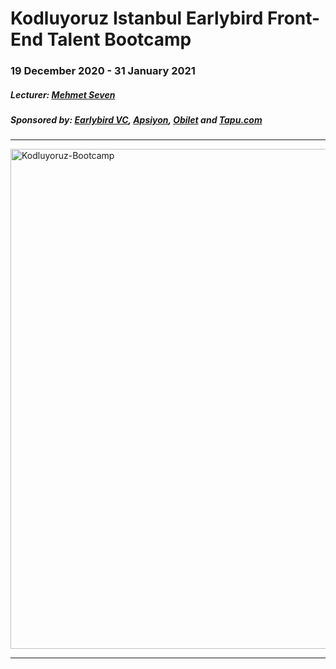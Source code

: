 # Kodluyoruz Istanbul Earlybird Front-End Talent Bootcamp

### 19 December 2020 - 31 January 2021

##### Lecturer: [Mehmet Seven](https://github.com/meseven)

##### Sponsored by: [Earlybird VC](https://earlybird.com/), [Apsiyon](https://www.apsiyon.com/), [Obilet](Obilet.com) and [Tapu.com](https://www.tapu.com/)

<hr>

<p align="center"></p>
<a href="https://www.kodluyoruz.org/">
<img border="0" alt="Kodluyoruz-Bootcamp" src="https://cdn.sanity.io/images/9kdepi1d/production/292de6a59ce0fe077c6f702e5e4bbb3b6cb1c808-5520x3391.jpg?w=1050&h=645&fit=crop&fm=webp" width="800" >
</a>
<hr>
